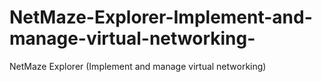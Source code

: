 # NetMaze-Explorer-Implement-and-manage-virtual-networking-
NetMaze Explorer (Implement and manage virtual networking)
